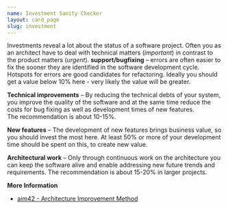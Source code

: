 ```yaml
---
name: Investment Sanity Checker
layout: card_page
slug: investment
---
```

Investments reveal a lot about the status of a software project.
Often you as an architect have to deal with technical matters (*important*) in contrast to the product matters (*urgent*).
**support/bugfixing** &ndash; errors are often easier to fix the sooner they are identified in the software development cycle.
Hotspots for errors are good candidates for refactoring.
Ideally you should get a value below 10% here - very likely the value will be greater.

**Technical improvements** &ndash; By reducing the technical debts of your system, you improve the quality of the software and at the same time reduce
the costs for bug fixing as well as development times of new features.  
The recommendation is about 10-15%.

**New features** &ndash; The development of new features brings business value,
so you should invest the most here.
At least 50% or more of your development time should be spent on this, to create new value.

**Architectural work** &ndash; Only through continuous work on the architecture
you can keep the software alive and enable addressing new future trends and requirements. The recommendation is about 15-20% in larger projects.

**More Information**

* [aim42 - Architecture Improvement Method](https://www.aim42.org/)

